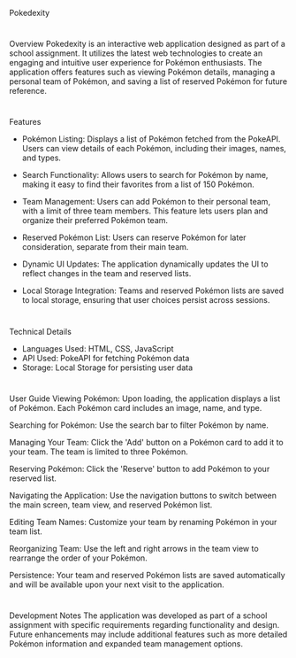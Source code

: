 
Pokedexity
#
Overview
Pokedexity is an interactive web application designed as part of a school assignment. It utilizes the latest web technologies to create an engaging and intuitive user experience for Pokémon enthusiasts. The application offers features such as viewing Pokémon details, managing a personal team of Pokémon, and saving a list of reserved Pokémon for future reference.
#
Features
- Pokémon Listing: Displays a list of Pokémon fetched from the PokeAPI. Users can view details of each Pokémon, including their images, names, and types.

- Search Functionality: Allows users to search for Pokémon by name, making it easy to find their favorites from a list of 150 Pokémon.

- Team Management: Users can add Pokémon to their personal team, with a limit of three team members. This feature lets users plan and organize their preferred Pokémon team.

- Reserved Pokémon List: Users can reserve Pokémon for later consideration, separate from their main team.

- Dynamic UI Updates: The application dynamically updates the UI to reflect changes in the team and reserved lists.

- Local Storage Integration: Teams and reserved Pokémon lists are saved to local storage, ensuring that user choices persist across sessions.
#
Technical Details
- Languages Used: HTML, CSS, JavaScript
- API Used: PokeAPI for fetching Pokémon data
- Storage: Local Storage for persisting user data
#
User Guide
Viewing Pokémon: Upon loading, the application displays a list of Pokémon. Each Pokémon card includes an image, name, and type.

Searching for Pokémon: Use the search bar to filter Pokémon by name.

Managing Your Team: Click the 'Add' button on a Pokémon card to add it to your team. The team is limited to three Pokémon.

Reserving Pokémon: Click the 'Reserve' button to add Pokémon to your reserved list.

Navigating the Application: Use the navigation buttons to switch between the main screen, team view, and reserved Pokémon list.

Editing Team Names: Customize your team by renaming Pokémon in your team list.

Reorganizing Team: Use the left and right arrows in the team view to rearrange the order of your Pokémon.

Persistence: Your team and reserved Pokémon lists are saved automatically and will be available upon your next visit to the application.
#
Development Notes
The application was developed as part of a school assignment with specific requirements regarding functionality and design.
Future enhancements may include additional features such as more detailed Pokémon information and expanded team management options.
